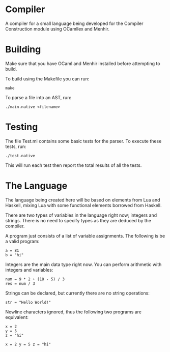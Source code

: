 # Compiler
A compiler for a small language being developed for the Compiler Construction module using OCamllex and Menhir.

# Building
Make sure that you have OCaml and Menhir installed before attempting to build.

To build using the Makefile you can run:

```
make
```
To parse a file into an AST, run:
```
./main.native <filename>
```

# Testing
The file Test.ml contains some basic tests for the parser. To execute these tests, run:
```
./test.native
```

This will run each test then report the total results of all the tests.

# The Language
The language being created here will be based on elements from Lua and Haskell, mixing Lua with some functional elements borrowed from Haskell.

There are two types of variables in the language right now; integers and strings. There is no need to specify types as they are deduced by the compiler.

A program just consists of a list of variable assignments. The following is be a valid program:
```
a = 81
b = "hi"
```

Integers are the main data type right now. You can perform arithmetic with integers and variables:
```
num = 9 * 2 + (18 - 5) / 3
res = num / 3
```

Strings can be declared, but currently there are no string operations:
```
str = "Hello World!"
```


Newline characters ignored, thus the following two programs are equivalent:
```
x = 2
y = 5
z = "hi"
```

```
x = 2 y = 5 z = "hi"
```
